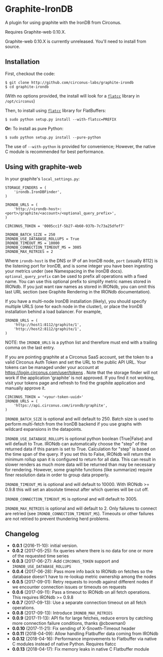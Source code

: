 Graphite-IronDB
================

A plugin for using graphite with the IronDB from Circonus.

Requires Graphite-web 0.10.X.

Graphite-web 0.10.X is currently unreleased. You'll need to install
from source.

Installation
------------

First, checkout the code:
```
$ git clone http://github.com/circonus-labs/graphite-irondb
$ cd graphite-irondb
```
(With no options provided, the install will look for a [`flatcc`](https://github.com/dvidelabs/flatcc) library in `/opt/circonus`)

Then, to install using [`flatcc`](https://github.com/dvidelabs/flatcc) library for FlatBuffers:
```
$ sudo python setup.py install --with-flatcc=PREFIX
```
**Or:** To install as pure Python:
```
$ sudo python setup.py install --pure-python
```
The use of `--with-python` is provided for convenience; However, the native C module is recommended for best performance.

Using with graphite-web
-----------------------

In your graphite's `local_settings.py`:

    STORAGE_FINDERS = (
        'irondb.IronDBFinder',
    )

    IRONDB_URLS = (
        'http://<irondb-host>:<port>/graphite/<account>/<optional_query_prefix>',
    )

    CIRCONUS_TOKEN = '0005cc1f-5b27-4b60-937b-7c73a25dfef7'

    IRONDB_BATCH_SIZE = 250
    IRONDB_USE_DATABASE_ROLLUPS = True
    IRONDB_TIMEOUT_MS = 10000
    IRONDB_CONNECTION_TIMEOUT_MS = 3005
    IRONDB_MAX_RETRIES = 2

Where `irondb-host` is the DNS or IP of an IronDB node, `port`
(usually 8112) is the listening port for IronDB, and <account> is some
integer you have been ingesting your metrics under (see Namespacing in
the IronDB docs).  `optional_query_prefix` can be used to prefix all
operations with a fixed name.  You can use this optional prefix to
simplify metric names stored in IRONdb.  If you just want raw names
as stored in IRONdb, you can omit this last URL section (see
Graphite Rendering in the IRONdb documentation).

If you have a multi-node IronDB installation (likely), you should
specify multiple URLS (one for each node in the cluster), or place the
IronDB installation behind a load balancer.  For example,

    IRONDB_URLS = (
        'http://host1:8112/graphite/1',
        'http://host2:8112/graphite/1',
    )

NOTE: the `IRONDB_URLS` is a python list and therefore must end with a 
trailing comma on the last entry.

If you are pointing graphite at a Circonus SaaS account, set the token
to a valid Circonus Auth Token and set the URL to the public API URL.
Your tokens can be managed under your account at
https://login.circonus.com/user/tokens .  Note that the storage finder will
not work if the application 'graphite' is not approved.  If you find it not
working, visit your tokens page and refresh to find the graphite application
and manually approve it.

    CIRCONUS_TOKEN = '<your-token-uuid>'
    IRONDB_URLS = (
        'https://api.circonus.com/irondb/graphite',
    )

`IRONDB_BATCH_SIZE` is optional and will default to 250.  Batch size is
used to perform multi-fetch from the IronDB backend if you use graphs
with wildcard expansions in the datapoints.

`IRONDB_USE_DATABASE_ROLLUPS` is optional python boolean (True|False)
and will default to True. IRONdb can automatically choose the "step"
of the returned data if this param is set to True.  Calculation for
"step" is based on the time span of the query.  If you set this to
False, IRONdb will return the minimum rollup span it is configured to
return for all data.  This can result in slower renders as much more
data will be returned than may be necessary for rendering.  However,
some graphite functions (like summarize) require finer resolution data
in order to group data properly.

`IRONDB_TIMEOUT_MS` is optional and will default to 10000.  With IRONdb >= 0.9.8
this will set an absolute timeout after which queries will be cut off.

`IRONDB_CONNECTION_TIMEOUT_MS` is optional and will default to 3005.

`IRONDB_MAX_RETRIES` is optional and will default to 2.  Only failures to 
connect are retried (see `IRONDB_CONNECTION_TIMEOUT_MS`).  Timeouts or
other failures are not retried to prevent thundering herd problems.

Changelog
---------

* **0.0.1** (2016-11-10): initial version.
* **0.0.2** (2017-05-25): fix queries where there is no data for one or more of the requested time series
* **0.0.3** (2017-06-27): Add `CIRCONUS_TOKEN` support and `IRONDB_USE_DATABASE_ROLLUPS`
* **0.0.4** (2017-06-28): Pass more info back to IRONdb on fetches so the database doesn't have to re-lookup metric ownership among the nodes
* **0.0.5** (2017-09-01): Retry requests to irondb against different nodes if we encounter connection issues or timeouts on requests
* **0.0.6** (2017-09-11): Pass a timeout to IRONdb on all fetch operations.  This requires IRONdb >= 0.9.8
* **0.0.7** (2017-09-13): Use a separate connection timeout on all fetch operations.
* **0.0.8** (2017-09-13): Introduce `IRONDB_MAX_RETRIES`
* **0.0.9** (2017-11-13): API fix for large fetches, reduce errors by catching more connection failure conditions, thanks @cbowman0
* **0.0.10** (2017-11-21): Fix sending of X-Snowth-Timeout header
* **0.0.11** (2018-04-09): Allow handling Flatbuffer data coming from IRONdb
* **0.0.12** (2018-04-16): Performance improvements to Flatbuffer via native C modules instead of native Python. Requires flatcc
* **0.0.13** (2018-04-17): Fix memory leaks in native C Flatbuffer module
